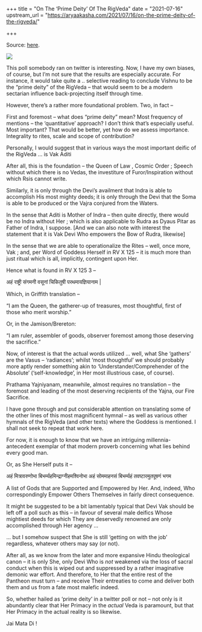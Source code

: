 +++
title = "On The ‘Prime Deity’ Of The RigVeda"
date = "2021-07-16"
upstream_url = "https://aryaakasha.com/2021/07/16/on-the-prime-deity-of-the-rigveda/"

+++

Source: [here](https://aryaakasha.com/2021/07/16/on-the-prime-deity-of-the-rigveda/).

![](https://aryaakasha.files.wordpress.com/2021/07/twitter-poll-rv.png?w=615)

This poll somebody ran on twitter is interesting. Now, I have my own biases, of course, but I’m not sure that the results are especially accurate. For instance, it would take quite a .. selective reading to conclude Vishnu to be the “prime deity” of the RigVeda – that would seem to be a modern sectarian influence back-projecting itself through time.

However, there’s a rather more foundational problem. Two, in fact –

First and foremost – what does “prime deity” mean? Most frequency of mentions – the ‘quantitative’ approach? I don’t think that’s especially useful. Most important? That would be better, yet how do we assess importance. Integrality to rites, scale and scope of contribution?

Personally, I would suggest that in various ways the most important deific of the RigVeda … is Vak Aditi

After all, this is the foundation – the Queen of Law , Cosmic Order ; Speech without which there is no Vedas, the investiture of Furor/Inspiration without which Rsis cannot write.

Similarly, it is only through the Devi’s availment that Indra is able to accomplish His most mighty deeds; it is only through the Devi that the Soma is able to be produced or the Vajra conjured from the Waters.

In the sense that Aditi is Mother of Indra – then quite directly, there would be no Indra without Her ; which is also applicable to Rudra as Dyaus Pitar as Father of Indra, I suppose. \[And we can also note with interest the statement that it is Vak Devi Who empowers the Bow of Rudra, likewise\]

In the sense that we are able to operationalize the Rites – well, once more, Vak ; and, per Word of Goddess Herself in RV X 125 – it is much more than just ritual which is all, implicitly, contingent upon Her.

Hence what is found in RV X 125 3 –

अहं राष्ट्री संगमनी वसूनां चिकितुषी परथमायज्ञियानाम \|

Which, in Griffith translation –

“I am the Queen, the gatherer-up of treasures, most thoughtful, first of those who merit worship.”

Or, in the Jamison/Brereton:

“I am ruler, assembler of goods, observer foremost among those deserving the sacrifice.”

Now, of interest is that the actual words utilized … well, what She ‘gathers’ are the Vasus – ‘radiances’; whilst ‘most thoughtful’ we should probably more aptly render something akin to ‘Understander/Comprehender of the Absolute’ (‘self-knowledge’, in Her most illustrious case, of course).

Prathama Yajniyanam, meanwhile, almost requires no translation – the foremost and leading of the most deserving recipients of the Yajna, our Fire Sacrifice.

I have gone through and put considerable attention on translating some of the other lines of this most magnificent hymnal – as well as various other hymnals of the RigVeda (and other texts) where the Goddess is mentioned. I shall not seek to repeat that work here.

For now, it is enough to know that we have an intriguing millennia-antecedent exemplar of that modern proverb concerning what lies behind every good man.

Or, as She Herself puts it –

अहं मित्रावरुणोभा बिभर्म्यहमिन्द्राग्नीहमश्विनोभा अहं सोममाहनसं बिभर्म्यहं तवष्टारमुतपूषणं भगम

A list of Gods that are Supported and Empowered by Her. And, indeed, Who correspondingly Empower Others Themselves in fairly direct consequence.

It might be suggested to be a bit lamentably typical that Devi Vak should be left off a poll such as this – in favour of several male deifics Whose mightiest deeds for which They are deservedly renowned are only accomplished through Her agency …

… but I somehow suspect that She is still ‘getting on with the job’ regardless, whatever others may say (or not).

After all, as we know from the later and more expansive Hindu theological canon – it is only She, only Devi Who is *not* weakened via the loss of sacral conduct when this is wiped out and suppressed by a rather imaginative demonic war effort. And therefore, to Her that the entire rest of the Pantheon must turn – and receive Their entreaties to come and deliver both them and us from a fate most malefic indeed.

So, whether hailed as ‘prime deity’ in a twitter poll or not – not only is it abundantly clear that Her Primacy in the *actual* Veda is paramount, but that Her Primacy in the actual reality is so likewise.

Jai Mata Di !